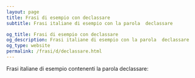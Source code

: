 ```yaml
---
layout: page
title: Frasi di esempio con declassare 
subtitle: Frasi italiane di esempio con la parola  declassare

og_title: Frasi di esempio con declassare 
og_description: Frasi italiane di esempio con la parola  declassare
og_type: website
permalink: /frasi/d/declassare.html
---
```


Frasi italiane di esempio contenenti la parola declassare:


